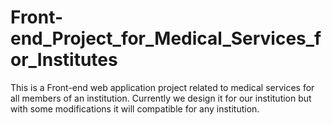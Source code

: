 # Front-end_Project_for_Medical_Services_for_Institutes

This is a Front-end web application project
related to medical services for all members of an institution. 
Currently we design it for our institution but with some modifications it 
will compatible for any institution.
